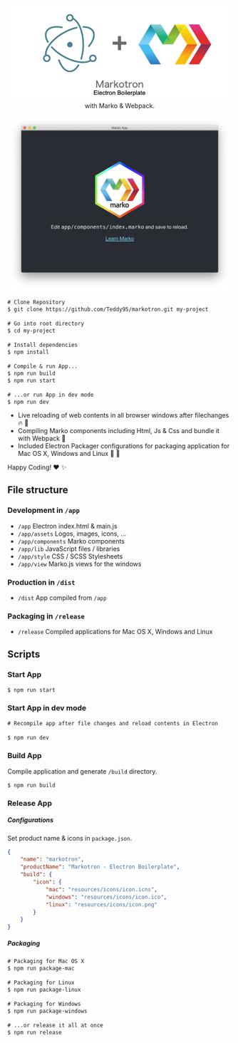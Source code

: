 <p align="center">
	<img src="resources/repo-header.jpg" alt="" />
	<span>with Marko & Webpack.</span>
</p>

![Marko App Electron Window](resources/app-window.png)

```shell
# Clone Repository
$ git clone https://github.com/Teddy95/markotron.git my-project

# Go into root directory
$ cd my-project

# Install dependencies
$ npm install

# Compile & run App...
$ npm run build
$ npm run start

# ...or run App in dev mode
$ npm run dev
```

- Live reloading of web contents in all browser windows after filechanges :fire: :dizzy:
- Compiling Marko components including Html, Js & Css and bundle it with Webpack :crystal_ball:
- Included Electron Packager configurations for packaging application for Mac OS X, Windows and Linux :wine_glass: :gift:

Happy Coding! :heart: :sparkles:

## File structure

### Development in `/app`

- `/app` Electron index.html & main.js
- `/app/assets` Logos, images, icons, ...
- `/app/components` Marko components
- `/app/lib` JavaScript files / libraries
- `/app/style` CSS / SCSS Stylesheets
- `/app/view` Marko.js views for the windows

### Production in `/dist`

- `/dist` App compiled from `/app`

### Packaging in `/release`

- `/release` Compiled applications for Mac OS X, Windows and Linux

## Scripts

### Start App

```shell
$ npm run start
```

### Start App in dev mode

```shell
# Recompile app after file changes and reload contents in Electron

$ npm run dev
```

### Build App

Compile application and generate `/build` directory.

```shell
$ npm run build
```

### Release App

##### Configurations

Set product name & icons in `package.json`.

```json
{
	"name": "markotron",
	"productName": "Markotron - Electron Boilerplate",
	"build": {
		"icon": {
			"mac": "resources/icons/icon.icns",
			"windows": "resources/icons/icon.ico",
			"linux": "resources/icons/icon.png"
		}
	}
}
```

##### Packaging

```shell
# Packaging for Mac OS X
$ npm run package-mac

# Packaging for Linux
$ npm run package-linux

# Packaging for Windows
$ npm run package-windows

# ...or release it all at once
$ npm run release
```
